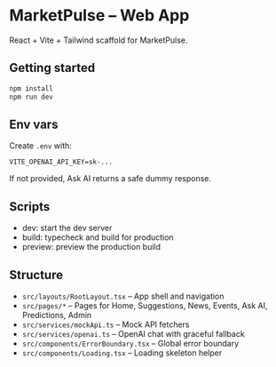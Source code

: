 # MarketPulse – Web App

React + Vite + Tailwind scaffold for MarketPulse.

## Getting started

```bash
npm install
npm run dev
```

## Env vars

Create `.env` with:

```
VITE_OPENAI_API_KEY=sk-...
```

If not provided, Ask AI returns a safe dummy response.

## Scripts

- dev: start the dev server
- build: typecheck and build for production
- preview: preview the production build

## Structure

- `src/layouts/RootLayout.tsx` – App shell and navigation
- `src/pages/*` – Pages for Home, Suggestions, News, Events, Ask AI, Predictions, Admin
- `src/services/mockApi.ts` – Mock API fetchers
- `src/services/openai.ts` – OpenAI chat with graceful fallback
- `src/components/ErrorBoundary.tsx` – Global error boundary
- `src/components/Loading.tsx` – Loading skeleton helper
